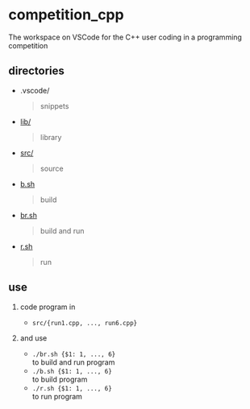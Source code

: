 # competition_cpp
The workspace on VSCode for the C++ user coding in a programming competition

## directories
- .vscode/
    > snippets  
- [lib/](./lib/)
    > library
- [src/](./src/)
    > source
- [b.sh](./b.sh)
    > build
- [br.sh](./br.sh)
    > build and run
- [r.sh](./r.sh)
    > run

## use
1. code program in  
    - `src/{run1.cpp, ..., run6.cpp}`  

2. and use  
    - `./br.sh {$1: 1, ..., 6}`  
to build and run program  
    - `./b.sh {$1: 1, ..., 6}`   
to build program  
    - `./r.sh {$1: 1, ..., 6}`  
to run program  
